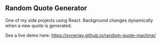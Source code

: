 
## Random Quote Generator 
One of my side projects using React. Background changes dynamically when a new quote is generated.

See a live demo here:
https://synerjay.github.io/random-quote-machine/
